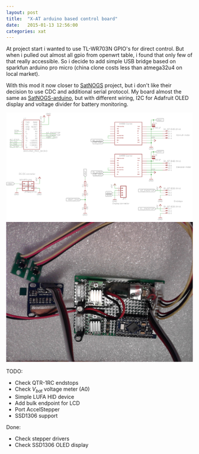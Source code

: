 ```yaml
---
layout: post
title:  "X-AT arduino based control board"
date:   2015-01-13 12:56:00
categories: xat
---
```


At project start i wanted to use TL-WR703N GPIO's for direct control.
But when i pulled out almost all gpio from openwrt table, i found that only few of that really accessible.
So i decide to add simple USB bridge based on sparkfun arduino pro micro (china clone costs less than atmega32u4 on local market).

With this mod it now closer to [SatNOGS][satnogs] project, but i don't like their decision to use CDC and additional serial protocol.
My board almost the same as [SatNOGS-arduino][satnogs-ar], but with different wiring, I2C for Adafruit OLED display and voltage divider for battery monitoring.

![schematic](/images/arduino-board/x-at-arduino.sch.png)
![x-at-arduino control board](/images/arduino-board/IMG171.jpg)

TODO:

- Check QTR-1RC endstops
- Check *V<sub>bat</sub>* voltage meter (A0)
- Simple LUFA HID device
- Add bulk endpoint for LCD
- Port AccelStepper
- SSD1306 support

Done:

- Check stepper drivers
- Check SSD1306 OLED display


[satnogs]: http://satnogs.org
[satnogs-ar]: https://github.com/satnogs/satnogs-arduino
